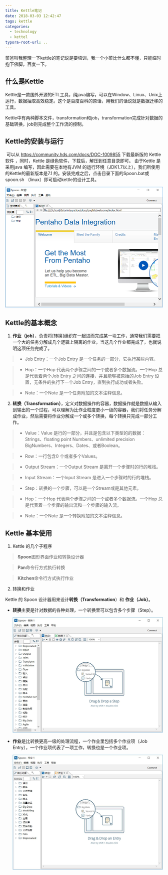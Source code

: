 ```yaml
---
title: Kettle笔记
date: 2018-03-03 12:42:47
tags: kettle
categories:
  - technology
  - kettel
typora-root-url: ..
---
```



​	菜爸叫我整理一下kettle的笔记说是要培训，我一个小菜比什么都不懂，只能临时抱下佛脚，百度一下。

什么是Kettle
------------

​	Kettle是一款国外开源的ETL工具，纯java编写，可以在Window、Linux、Unix上运行，数据抽取高效稳定。这个是百度百科的原话，用我们的话说就是数据迁移的工具。

​	Kettle中有两种脚本文件，transformation和job，transformation完成针对数据的基础转换，job则完成整个工作流的控制。

<!--more-->
Kettle的安装与运行
------------------

​	可以从 https://community.hds.com/docs/DOC-1009855 下载最新版的 Kettle软件 ，同时，Kettle 是绿色软件，下载后，解压到任意目录即可。 由于Kettle 是采用java 编写，因此需要在本地有JVM 的运行环境（JDK1.7以上），我们所使用的Kettle的最新版本是7.1 的。安装完成之后，点击目录下面的Spoon.bat或spoon.sh （linux）即可启动kettle的设计工具。

![spoon](/images/spoon.jpg)

## Kettle的基本概念

1. **作业（job）**，负责将[转换]组织在一起进而完成某一块工作，通常我们需要把一个大的任务分解成几个逻辑上隔离的作业，当这几个作业都完成了，也就说明这项任务完成了。

>* Job Entry：一个Job Entry 是一个任务的一部分，它执行某些内容。

>* Hop：一个Hop 代表两个步骤之间的一个或者多个数据流。一个Hop 总是代表着两个Job Entry 之间的连接，并且能够被原始的Job Entry 设置，无条件的执行下一个Job Entry，直到执行成功或者失败。

>* Note：一个Note 是一个任务附加的文本注释信息。

2. **转换（Transformation）**，定义对数据操作的容器，数据操作就是数据从输入到输出的一个过程，可以理解为比作业粒度更小一级的容器，我们将任务分解成作业，然后需要将作业分解成一个或多个转换，每个转换只完成一部分工作。

>* Value：Value 是行的一部分，并且是包含以下类型的的数据：Strings、floating point Numbers、unlimited precision BigNumbers、Integers、Dates、或者Boolean。

>* Row：一行包含0 个或者多个Values。

>* Output Stream：一个Output Stream 是离开一个步骤时的行的堆栈。

>* Input Stream：一个Input Stream 是进入一个步骤时的行的堆栈。

>* Step：转换的一个步骤，可以是一个Stream或是其他元素。

>* Hop：一个Hop 代表两个步骤之间的一个或者多个数据流。一个Hop 总是代表着一个步骤的输出流和一个步骤的输入流。

>* Note：一个Note 是一个转换附加的文本注释信息。

## Kettle 基本使用

1.  Kettle 的几个子程序

   > **Spoon**图形界面作业和转换设计器

   > **Pan**命令行方式执行转换

   > **Kitchen**命令行方式执行作业

2.  转换和作业

  Kettle 的 Spoon 设计器用来设计**转换（Transformation**）和 **作业（Job）**。

  * **转换**主要是针对数据的各种处理，一个转换里可以包含多个步骤（Step）。

    ![transformation](/images/transformation.jpg)

  * **作业**是比转换更高一级的处理流程，一个作业里包括多个作业项（Job Entry），一个作业项代表了一项工作，转换也是一个作业项。

    ![job](/images/job.jpg)


